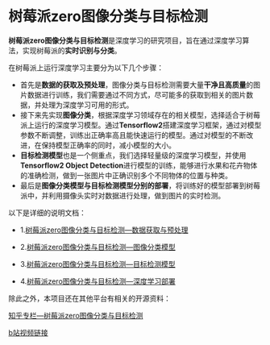 # 树莓派zero图像分类与目标检测

**树莓派zero图像分类与目标检测**是深度学习的研究项目，旨在通过深度学习算法，实现树莓派的**实时识别与分类**。

在树莓派上运行深度学习主要分为以下几个步骤：

+ 首先是**数据的获取及预处理**，图像分类与目标检测需要大量**干净且高质量**的图片数据进行训练，我们需要通过不同方式，尽可能多的获取到相关的图片数据，并处理为深度学习可用的形式。
+ 接下来先实现**图像分类**，根据深度学习领域存在的相关模型，选择适合于树莓派上运行的深度学习模型。通过**Tensorflow2**搭建深度学习框架，通过对模型参数不断调整，训练出正确率高且能快速运行的模型。通过对模型的不断改进，在保持模型正确率的同时，减小模型的大小。
+ **目标检测模型**也是一个侧重点，我们选择轻量级的深度学习模型，并使用**Tensorflow2 Object Detection**进行模型的训练，能够进行水果和花卉物体的准确检测，做到一张图片中正确识别多个不同物体的位置与种类。
+ 最后是**图像分类模型与目标检测模型分别的部署**，将训练好的模型部署到树莓派中，并利用摄像头实时对数据进行处理，做到图片的实时检测。

以下是详细的说明文档：

+ 1.[树莓派zero图像分类与目标检测—数据获取与预处理](https://github.com/Sun-Yize-SDUWH/Deep-Learning-On-Raspberry-Pi-Zero/blob/master/Document/part1.md)

+ 2.[树莓派zero图像分类与目标检测—图像分类模型](https://github.com/Sun-Yize-SDUWH/Deep-Learning-On-Raspberry-Pi-Zero/blob/master/Document/part1.md)

+ 3.[树莓派zero图像分类与目标检测—目标检测模型](https://github.com/Sun-Yize-SDUWH/Deep-Learning-On-Raspberry-Pi-Zero/blob/master/Document/part1.md)

+ 4.[树莓派zero图像分类与目标检测—深度学习部署](https://github.com/Sun-Yize-SDUWH/Deep-Learning-On-Raspberry-Pi-Zero/blob/master/Document/part1.md)

除此之外，本项目还在其他平台有相关的开源资料：

[知乎专栏—树莓派zero图像分类与目标检测](https://github.com/Sun-Yize-SDUWH/Deep-Learning-On-Raspberry-Pi-Zero/blob/master/Document/part1.md)

[b站视频链接](https://www.bilibili.com/video/BV12a4y1n7MW)

